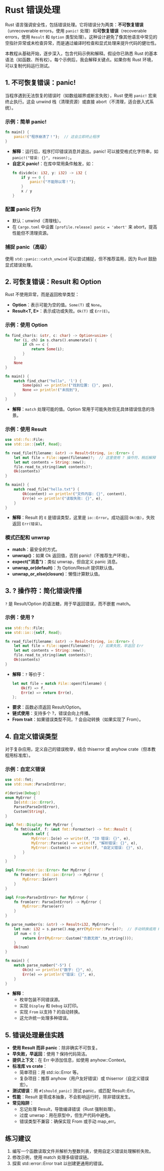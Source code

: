 # Rust 错误处理

Rust 语言强调安全性，包括错误处理。它将错误分为两类：**不可恢复错误**（unrecoverable errors，使用 `panic!` 处理）和**可恢复错误**（recoverable errors，使用 `Result` 和 `Option` 类型处理）。这种设计避免了像其他语言中常见的空指针异常或未检查异常，而是通过编译时检查和显式处理来提升代码的健壮性。

本教程从基础开始，逐步深入，包含代码示例和解释。假设你已熟悉 Rust 的基本语法（如函数、所有权）。每个示例后，我会解释关键点。如果你有 Rust 环境，可以复制代码运行测试。

## 1. 不可恢复错误：panic!

当程序遇到无法恢复的错误时（如数组越界或断言失败），Rust 使用 `panic!` 宏来终止执行。这会 unwind 栈（清理资源）或直接 abort（不清理，适合嵌入式系统）。

### 示例：简单 panic!
```rust
fn main() {
    panic!("程序崩溃了！");  // 这会立即终止程序
}
```

- **解释**：运行后，程序打印错误消息并退出。panic! 可以接受格式化字符串，如 `panic!("错误: {}", reason);`。
- **自定义 panic!**：在库中常用条件触发，如：
  ```rust
  fn divide(x: i32, y: i32) -> i32 {
      if y == 0 {
          panic!("不能除以零！");
      }
      x / y
  }
  ```

### 配置 panic 行为
- 默认：unwind（清理栈）。
- 在 `Cargo.toml` 中设置 `[profile.release] panic = 'abort'` 来 abort，提高性能但不清理资源。

### 捕捉 panic（高级）
使用 `std::panic::catch_unwind` 可以尝试捕捉，但不推荐滥用，因为 Rust 鼓励显式错误处理。

## 2. 可恢复错误：Result 和 Option

Rust 不使用异常，而是返回枚举类型：
- **Option<T>**：表示可能为空的值。`Some(T)` 或 `None`。
- **Result<T, E>**：表示成功或失败。`Ok(T)` 或 `Err(E)`。

### 示例：使用 Option
```rust
fn find_char(s: &str, c: char) -> Option<usize> {
    for (i, ch) in s.chars().enumerate() {
        if ch == c {
            return Some(i);
        }
    }
    None
}

fn main() {
    match find_char("hello", 'l') {
        Some(pos) => println!("找到位置: {}", pos),
        None => println!("未找到"),
    }
}
```

- **解释**：`match` 处理可能的值。Option 常用于可能失败但无具体错误信息的场景。

### 示例：使用 Result
```rust
use std::fs::File;
use std::io::{self, Read};

fn read_file(filename: &str) -> Result<String, io::Error> {
    let mut file = File::open(filename)?;  // 这里使用 ? 操作符，稍后解释
    let mut contents = String::new();
    file.read_to_string(&mut contents)?;
    Ok(contents)
}

fn main() {
    match read_file("hello.txt") {
        Ok(content) => println!("文件内容: {}", content),
        Err(e) => println!("读取失败: {}", e),
    }
}
```

- **解释**：Result 的 `E` 是错误类型，这里是 `io::Error`。成功返回 `Ok(值)`，失败返回 `Err(错误)`。

### 模式匹配和 unwrap
- **match**：最安全的方式。
- **unwrap()**：如果 Ok 返回值，否则 panic!（不推荐生产环境）。
- **expect("消息")**：类似 unwrap，但自定义 panic 消息。
- **unwrap_or(default)**：为 Option/Result 提供默认值。
- **unwrap_or_else(closure)**：懒惰计算默认值。

## 3. ? 操作符：简化错误传播

`?` 是 Result/Option 的语法糖，用于早返回错误，而不嵌套 match。

### 示例：使用 ?
```rust
use std::fs::File;
use std::io::{self, Read};

fn read_file(filename: &str) -> Result<String, io::Error> {
    let mut file = File::open(filename)?;  // 如果失败，早返回 Err
    let mut contents = String::new();
    file.read_to_string(&mut contents)?;
    Ok(contents)
}
```

- **解释**：`?` 等价于：
  ```rust
  let mut file = match File::open(filename) {
      Ok(f) => f,
      Err(e) => return Err(e),
  };
  ```
- **要求**：函数必须返回 Result/Option。
- **链式使用**：支持多个 ?，错误会向上传播。
- **From trait**：如果错误类型不同，? 会自动转换（如果实现了 From）。

## 4. 自定义错误类型

对于复杂应用，定义自己的错误枚举，结合 thiserror 或 anyhow crate（但本教程用标准库）。

### 示例：自定义错误
```rust
use std::fmt;
use std::num::ParseIntError;

#[derive(Debug)]
enum MyError {
    Io(std::io::Error),
    Parse(ParseIntError),
    Custom(String),
}

impl fmt::Display for MyError {
    fn fmt(&self, f: &mut fmt::Formatter) -> fmt::Result {
        match self {
            MyError::Io(e) => write!(f, "IO 错误: {}", e),
            MyError::Parse(e) => write!(f, "解析错误: {}", e),
            MyError::Custom(s) => write!(f, "自定义错误: {}", s),
        }
    }
}

impl From<std::io::Error> for MyError {
    fn from(err: std::io::Error) -> MyError {
        MyError::Io(err)
    }
}

impl From<ParseIntError> for MyError {
    fn from(err: ParseIntError) -> MyError {
        MyError::Parse(err)
    }
}

fn parse_number(s: &str) -> Result<i32, MyError> {
    let num: i32 = s.parse().map_err(MyError::Parse)?;  // 手动转换或用 From
    if num < 0 {
        return Err(MyError::Custom("负数无效".to_string()));
    }
    Ok(num)
}

fn main() {
    match parse_number("-5") {
        Ok(n) => println!("数字: {}", n),
        Err(e) => println!("错误: {}", e),
    }
}
```

- **解释**：
    - 枚举包装不同错误源。
    - 实现 `Display` 和 `Debug` 以打印。
    - 实现 `From` 以支持 ? 的自动转换。
    - 这允许统一处理多种错误。

## 5. 错误处理最佳实践

- **使用 Result 而非 panic**：除非确实不可恢复。
- **早失败，早返回**：使用 ? 保持代码简洁。
- **提供上下文**：在 Err 中添加信息，如使用 anyhow::Context。
- **标准库 vs crate**：
    - 简单项目：用 std::io::Error 等。
    - 复杂项目：推荐 anyhow（用户友好错误）或 thiserror（自定义错误宏）。
- **测试错误**：用 `#[should_panic]` 测试 panic，或匹配 Result::Err。
- **性能**：Result 是零成本抽象，不会影响运行时，除非错误发生。
- **常见陷阱**：
    - 忘记处理 Result，导致编译错误（Rust 强制处理）。
    - 过度 unwrap：用在原型中，但生产代码中避免。
    - 错误类型不兼容：确保实现 From 或手动 map_err。

## 练习建议
1. 编写一个函数读取文件并解析为整数列表，使用自定义错误处理解析失败。
2. 修改示例，使用 match 处理多级错误链。
3. 探索 std::error::Error trait 以创建更通用的错误。
